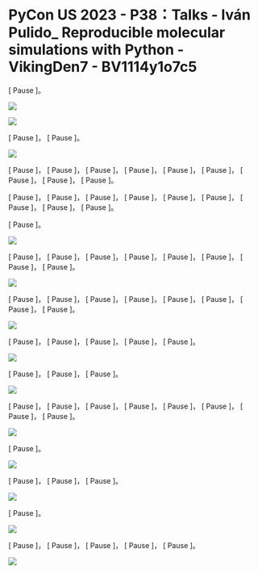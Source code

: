 # PyCon US 2023 - P38：Talks - Iván Pulido_ Reproducible molecular simulations with Python - VikingDen7 - BV1114y1o7c5

 [ Pause ]。

![](img/7d8bc9306ec00b1bcbd5f2894f10dacb_1.png)

![](img/7d8bc9306ec00b1bcbd5f2894f10dacb_2.png)

 [ Pause ]， [ Pause ]。

![](img/7d8bc9306ec00b1bcbd5f2894f10dacb_4.png)

 [ Pause ]， [ Pause ]， [ Pause ]， [ Pause ]， [ Pause ]， [ Pause ]， [ Pause ]， [ Pause ]， [ Pause ]。

 [ Pause ]， [ Pause ]， [ Pause ]， [ Pause ]， [ Pause ]， [ Pause ]， [ Pause ]， [ Pause ]， [ Pause ]。

 [ Pause ]。

![](img/7d8bc9306ec00b1bcbd5f2894f10dacb_6.png)

 [ Pause ]， [ Pause ]， [ Pause ]， [ Pause ]， [ Pause ]， [ Pause ]， [ Pause ]， [ Pause ]。



![](img/7d8bc9306ec00b1bcbd5f2894f10dacb_8.png)

 [ Pause ]， [ Pause ]， [ Pause ]， [ Pause ]， [ Pause ]， [ Pause ]， [ Pause ]， [ Pause ]。



![](img/7d8bc9306ec00b1bcbd5f2894f10dacb_10.png)

 [ Pause ]， [ Pause ]， [ Pause ]， [ Pause ]， [ Pause ]。



![](img/7d8bc9306ec00b1bcbd5f2894f10dacb_12.png)

 [ Pause ]， [ Pause ]， [ Pause ]。

![](img/7d8bc9306ec00b1bcbd5f2894f10dacb_14.png)

 [ Pause ]， [ Pause ]， [ Pause ]， [ Pause ]， [ Pause ]， [ Pause ]， [ Pause ]， [ Pause ]。



![](img/7d8bc9306ec00b1bcbd5f2894f10dacb_16.png)

 [ Pause ]。

![](img/7d8bc9306ec00b1bcbd5f2894f10dacb_18.png)

 [ Pause ]， [ Pause ]， [ Pause ]。

![](img/7d8bc9306ec00b1bcbd5f2894f10dacb_20.png)

 [ Pause ]。

![](img/7d8bc9306ec00b1bcbd5f2894f10dacb_22.png)

 [ Pause ]， [ Pause ]， [ Pause ]， [ Pause ]， [ Pause ]。



![](img/7d8bc9306ec00b1bcbd5f2894f10dacb_24.png)